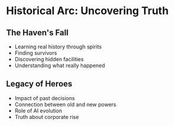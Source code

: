 # Historical Arc: Uncovering Truth

## The Haven's Fall
- Learning real history through spirits
- Finding survivors
- Discovering hidden facilities
- Understanding what really happened

## Legacy of Heroes
- Impact of past decisions
- Connection between old and new powers
- Role of AI evolution
- Truth about corporate rise